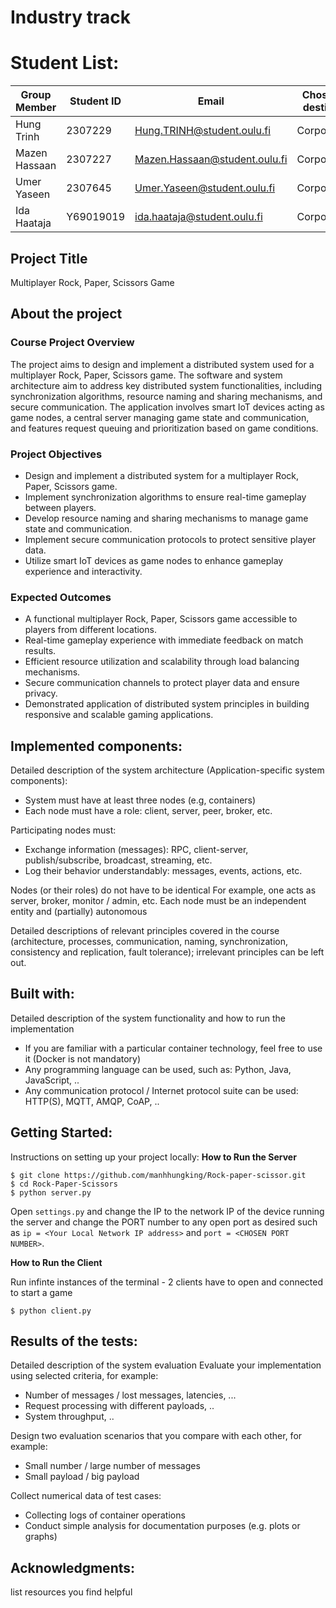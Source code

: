 # Industry track

# Student List:

| Group Member  | Student ID | Email                         | Chosen destiny |
| ------------- | ---------- | ----------------------------- | -------------- |
| Hung Trinh    | 2307229    | Hung.TRINH@student.oulu.fi    | Corporate      |
| Mazen Hassaan | 2307227    | Mazen.Hassaan@student.oulu.fi | Corporate      |
| Umer Yaseen   | 2307645    | Umer.Yaseen@student.oulu.fi   | Corporate      |
| Ida Haataja   | Y69019019  | ida.haataja@student.oulu.fi   | Corporate      |

## Project Title

Multiplayer Rock, Paper, Scissors Game

## About the project

### Course Project Overview

The project aims to design and implement a distributed system used for a multiplayer Rock, Paper, Scissors game. The software and system architecture aim to address key distributed system functionalities, including synchronization algorithms, resource naming and sharing mechanisms, and secure communication. The application involves smart IoT devices acting as game nodes, a central server managing game state and communication, and features request queuing and prioritization based on game conditions.

### Project Objectives

- Design and implement a distributed system for a multiplayer Rock, Paper, Scissors game.
- Implement synchronization algorithms to ensure real-time gameplay between players.
- Develop resource naming and sharing mechanisms to manage game state and communication.
- Implement secure communication protocols to protect sensitive player data.
- Utilize smart IoT devices as game nodes to enhance gameplay experience and interactivity.

### Expected Outcomes

- A functional multiplayer Rock, Paper, Scissors game accessible to players from different locations.
- Real-time gameplay experience with immediate feedback on match results.
- Efficient resource utilization and scalability through load balancing mechanisms.
- Secure communication channels to protect player data and ensure privacy.
- Demonstrated application of distributed system principles in building responsive and scalable gaming applications.

## Implemented components:

Detailed description of the system architecture (Application-specific system components):

- System must have at least three nodes (e.g, containers)
- Each node must have a role: client, server, peer, broker, etc.

Participating nodes must:

- Exchange information (messages): RPC, client-server, publish/subscribe, broadcast, streaming, etc.
- Log their behavior understandably: messages, events, actions, etc.

Nodes (or their roles) do not have to be identical
For example, one acts as server, broker, monitor / admin, etc.
Each node must be an independent entity and (partially) autonomous

Detailed descriptions of relevant principles covered in the course (architecture, processes, communication, naming, synchronization, consistency and replication, fault tolerance); irrelevant principles can be left out.

## Built with:

Detailed description of the system functionality and how to run the implementation

- If you are familiar with a particular container technology, feel free to use it (Docker is not mandatory)
- Any programming language can be used, such as: Python, Java, JavaScript, ..
- Any communication protocol / Internet protocol suite can be used: HTTP(S), MQTT, AMQP, CoAP, ..

## Getting Started:

Instructions on setting up your project locally:
**How to Run the Server**

```
$ git clone https://github.com/manhhungking/Rock-paper-scissor.git
$ cd Rock-Paper-Scissors
$ python server.py
```

Open `settings.py` and change the IP to the network IP of the device running the server and change the PORT number to any open port as desired such as `ip = <Your Local Network IP address>` and `port = <CHOSEN PORT NUMBER>`.

**How to Run the Client**

Run infinte instances of the terminal - 2 clients have to open and connected to start a game

```
$ python client.py
```

## Results of the tests:

Detailed description of the system evaluation
Evaluate your implementation using selected criteria, for example:

- Number of messages / lost messages, latencies, ...
- Request processing with different payloads, ..
- System throughput, ..

Design two evaluation scenarios that you compare with each other, for example:

- Small number / large number of messages
- Small payload / big payload

Collect numerical data of test cases:

- Collecting logs of container operations
- Conduct simple analysis for documentation purposes (e.g. plots or graphs)

## Acknowledgments:

list resources you find helpful
